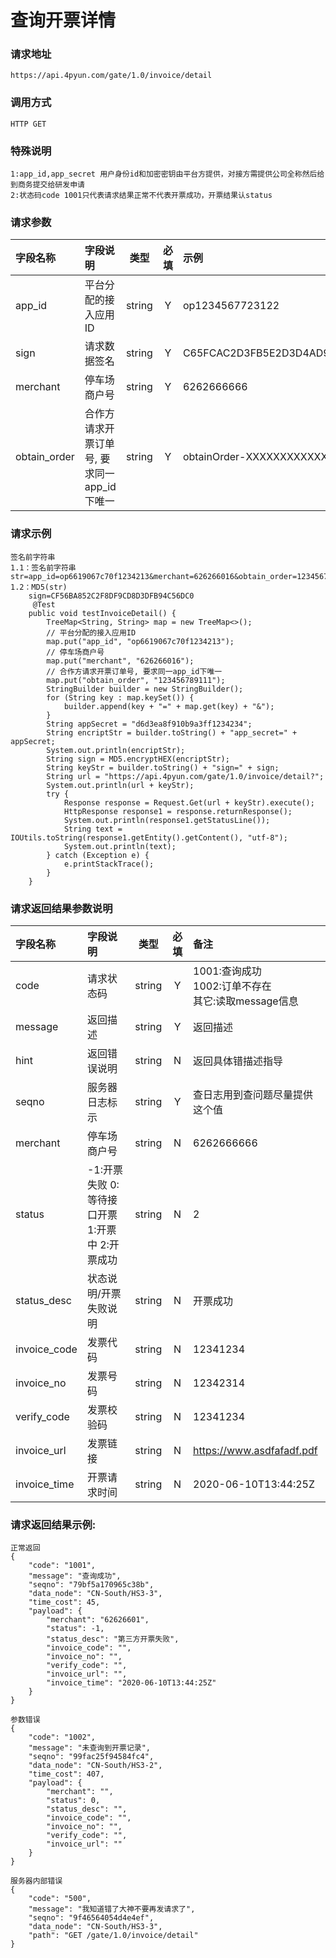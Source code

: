 # 查询开票详情

### 请求地址

	https://api.4pyun.com/gate/1.0/invoice/detail

### 调用方式

	HTTP GET

### 特殊说明
	1:app_id,app_secret 用户身份id和加密密钥由平台方提供，对接方需提供公司全称然后给到商务提交给研发申请
	2:状态码code 1001只代表请求结果正常不代表开票成功，开票结果认status


### 请求参数

| 字段名称     | 字段说明                                   |  类型  | 必填 | 示例                             |
| :----------- | :----------------------------------------- | :----: | :--: | :------------------------------- |
| app_id       | 平台分配的接入应用ID                       | string |  Y   | op1234567723122                  |
| sign         | 请求数据签名                               | string |  Y   | C65FCAC2D3FB5E2D3D4AD93DD20C8C39 |
| merchant     | 停车场商户号                               | string |  Y   | 6262666666                       |
| obtain_order | 合作方请求开票订单号, 要求同一app_id下唯一 | string |  Y   | obtainOrder-XXXXXXXXXXXXX        |

### 请求示例
```
签名前字符串
1.1：签名前字符串    str=app_id=op6619067c70f1234213&merchant=626266016&obtain_order=123456789111&app_secret=d6d3ea8f910b9a3ff1234234
1.2：MD5(str)
    sign=CF56BA852C2F8DF9CD8D3DFB94C56DC0
     @Test
    public void testInvoiceDetail() {
        TreeMap<String, String> map = new TreeMap<>();
        // 平台分配的接入应用ID
        map.put("app_id", "op6619067c70f1234213");
        // 停车场商户号
        map.put("merchant", "626266016");
        // 合作方请求开票订单号, 要求同一app_id下唯一
        map.put("obtain_order", "123456789111");
        StringBuilder builder = new StringBuilder();
        for (String key : map.keySet()) {
            builder.append(key + "=" + map.get(key) + "&");
        }
        String appSecret = "d6d3ea8f910b9a3ff1234234";
        String encriptStr = builder.toString() + "app_secret=" + appSecret;
        System.out.println(encriptStr);
        String sign = MD5.encryptHEX(encriptStr);
        String keyStr = builder.toString() + "sign=" + sign;
        String url = "https://api.4pyun.com/gate/1.0/invoice/detail?";
        System.out.println(url + keyStr);
        try {
            Response response = Request.Get(url + keyStr).execute();
            HttpResponse response1 = response.returnResponse();
            System.out.println(response1.getStatusLine());
            String text = IOUtils.toString(response1.getEntity().getContent(), "utf-8");
            System.out.println(text);
        } catch (Exception e) {
            e.printStackTrace();
        }
    }
```


### 请求返回结果参数说明
| 字段名称     | 字段说明                                       |  类型  | 必填 | 备注                                                     |
| :----------- | :--------------------------------------------- | :----: | :--: | :------------------------------------------------------- |
| code         | 请求状态码                                     | string |  Y   | 1001:查询成功<br>1002:订单不存在<br>其它:读取message信息 |
| message      | 返回描述                                       | string |  Y   | 返回描述                                                 |
| hint         | 返回错误说明                                   | string |  N   | 返回具体错描述指导                                       |
| seqno        | 服务器日志标示                                 | string |  Y   | 查日志用到查问题尽量提供这个值                           |
| merchant     | 停车场商户号                                   | string |  N   | 6262666666                                               |
| status       | -1:开票失败 0:等待接口开票 1:开票中 2:开票成功 | string |  N   | 2                                                        |
| status_desc  | 状态说明/开票失败说明                          | string |  N   | 开票成功                                                 |
| invoice_code | 发票代码                                       | string |  N   | 12341234                                                 |
| invoice_no   | 发票号码                                       | string |  N   | 12342314                                                 |
| verify_code  | 发票校验码                                     | string |  N   | 12341234                                                 |
| invoice_url  | 发票链接                                       | string |  N   | https://www.asdfafadf.pdf                                |
| invoice_time | 开票请求时间                                   | string |  N   | 2020-06-10T13:44:25Z                                     |


### 请求返回结果示例:

```
正常返回
{
	"code": "1001",
	"message": "查询成功",
	"seqno": "79bf5a170965c38b",
	"data_node": "CN-South/HS3-3",
	"time_cost": 45,
	"payload": {
		"merchant": "62626601",
		"status": -1,
		"status_desc": "第三方开票失败",
		"invoice_code": "",
		"invoice_no": "",
		"verify_code": "",
		"invoice_url": "",
		"invoice_time": "2020-06-10T13:44:25Z"
	}
}
```

```
参数错误
{
	"code": "1002",
	"message": "未查询到开票记录",
	"seqno": "99fac25f94584fc4",
	"data_node": "CN-South/HS3-2",
	"time_cost": 407,
	"payload": {
		"merchant": "",
		"status": 0,
		"status_desc": "",
		"invoice_code": "",
		"invoice_no": "",
		"verify_code": "",
		"invoice_url": ""
	}
}
```

```
服务器内部错误
{
	"code": "500",
	"message": "我知道错了大神不要再发请求了",
	"seqno": "9f46564054d4e4ef",
	"data_node": "CN-South/HS3-3",
	"path": "GET /gate/1.0/invoice/detail"
}
```
